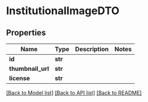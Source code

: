 # InstitutionalImageDTO

## Properties
Name | Type | Description | Notes
------------ | ------------- | ------------- | -------------
**id** | **str** |  | 
**thumbnail_url** | **str** |  | 
**license** | **str** |  | 

[[Back to Model list]](../README.md#documentation-for-models) [[Back to API list]](../README.md#documentation-for-api-endpoints) [[Back to README]](../README.md)



